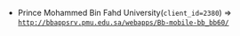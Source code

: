  - Prince Mohammed Bin Fahd University(`client_id=2380`) => [`http://bbappsrv.pmu.edu.sa/webapps/Bb-mobile-bb_bb60/`](http://bbappsrv.pmu.edu.sa/webapps/Bb-mobile-bb_bb60/)
